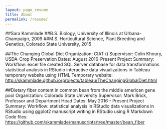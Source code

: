 ```yaml
---
layout: page_resume
title: About
permalink: /resume/
---
```


##Sara Kammlade
##B.S. Biology, University of Illinois at Urbana-Champaign, 2009
##M.S. Horticultural Science, Plant Breeding and Genetics, Colorado State University, 2015

##The Changing Global Diet
Organization: CIAT ()
Supervisor: Colin Khoury, USDA-Crop Preservation
Dates: August 2016-Present
Project Summary:
Workflow: 
excel file
created SQL Server database for data transformations
statistical analysis in RStudio
interactive data visualizations in Tableau
temporary website using HTML
Temporary website: http://skammlade.github.io/projects/tableau/TheChangingGlobalDiet.html



##Dietary fiber content in common bean from the middle american gene pool
Organization: Colorado State University
Supervisor: Mark Brick, Professor and Department Head
Dates: May 2016 - Present
Project Summary: 
Workflow: 
statistical analysis in RStudio
data visualizations in RStudio using ggplot2
manuscript writing in RStudio using R Markdown
Code files: https://github.com/skammlade/manuscripts/tree/master/bean_fiber

